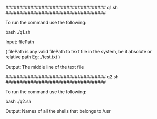 ####################################
q1.sh
####################################

To run the command use the following: 

bash ./q1.sh

Input: filePath 

( filePath is any valid filePath to text file in the system, be it absolute or relative path Eg: ./test.txt )

Output: The middle line of the text file 



####################################
q2.sh
####################################

To run the command use the following: 

bash ./q2.sh

Output: Names of all the shells that belongs to /usr
